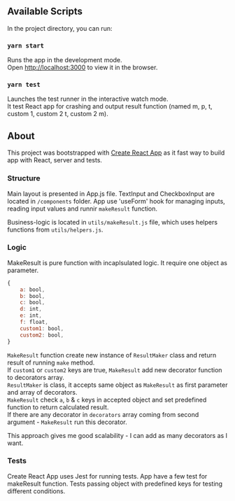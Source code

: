## Available Scripts

In the project directory, you can run:

### `yarn start`

Runs the app in the development mode.<br />
Open [http://localhost:3000](http://localhost:3000) to view it in the browser.

### `yarn test`

Launches the test runner in the interactive watch mode.<br />
It test React app for crashing and output result function (named m, p, t, custom 1, custom 2 t, custom 2 m).

## About
This project was bootstrapped with [Create React App](https://github.com/facebook/create-react-app) as it fast way to build app with React, server and tests.

### Structure 
Main layout is presented in App.js file.
TextInput and CheckboxInput are located in `/components` folder.
App use 'useForm' hook for managing inputs, reading input values and runnir `makeResult` function.

Business-logic is located in `utils/makeResult.js` file, which uses helpers functions from `utils/helpers.js`.

### Logic
MakeResult is pure function with incaplsulated logic. It require one object as parameter. 
```javascript
{
    a: bool,
    b: bool,
    c: bool,
    d: int,
    e: int,
    f: float,
    custom1: bool,
    custom2: bool,
}
```
`MakeResult` function create new instance of `ResultMaker` class and return result of running `make` method.<br />
If `custom1` or `custom2` keys are true, `MakeResult` add new decorator function to decorators array.<br />
`ResultMaker` is class, it accepts same object as `MakeResult` as first parameter and array of decorators.<br />
`MakeResult` check `a`, `b` & `c` keys in accepted object and set predefined function to return calculated result.<br />
If there are any decorator in `decorators` array coming from second argument - `MakeResult` run this decorator.<br />

This approach gives me good scalability - I can add as many decorators as I want.

### Tests
Create React App uses Jest for running tests.
App have a few test for makeResult function. Tests passing object with predefined keys for testing different conditions.
